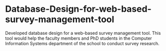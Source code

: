# Database-Design-for-web-based-survey-management-tool
Developed database design for a web-based survey management tool. This tool would help the faculty members and PhD students in the Computer Information Systems department of the school to conduct survey research.
